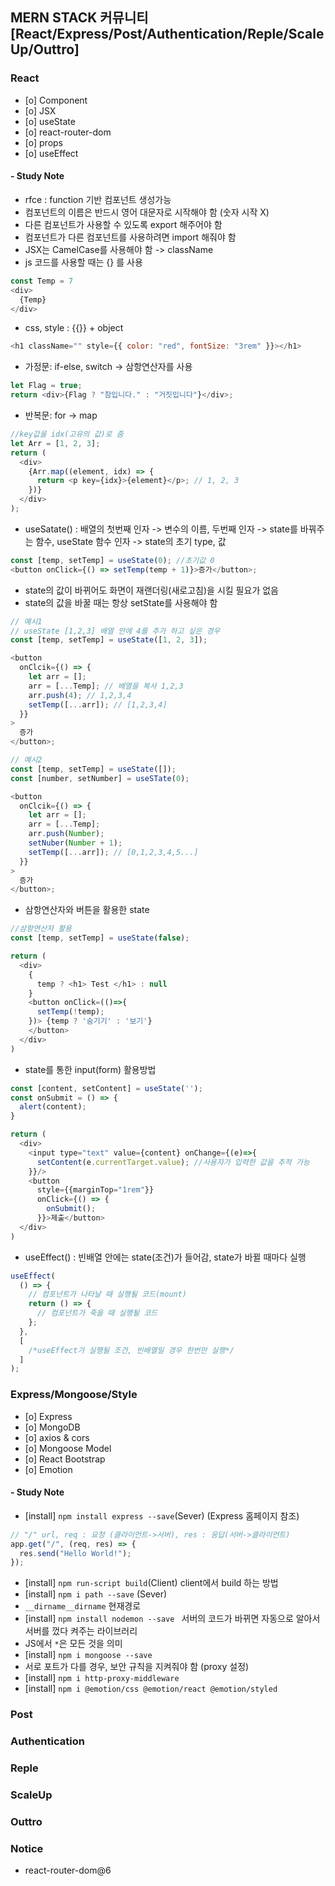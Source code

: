 ## MERN STACK 커뮤니티 [React/Express/Post/Authentication/Reple/ScaleUp/Outtro]

### React

- [o] Component
- [o] JSX
- [o] useState
- [o] react-router-dom
- [o] props
- [o] useEffect

#### - Study Note

- rfce : function 기반 컴포넌트 생성가능
- 컴포넌트의 이름은 반드시 영어 대문자로 시작해야 함 (숫자 시작 X)
- 다른 컴포넌트가 사용할 수 있도록 export 해주어야 함
- 컴포넌트가 다른 컴포넌트를 사용하려면 import 해줘야 함
- JSX는 CamelCase를 사용해야 함 -> className
- js 코드를 사용할 때는 {} 를 사용

```js
const Temp = 7
<div>
  {Temp}
</div>
```

- css, style : {{}} + object

```js
<h1 className="" style={{ color: "red", fontSize: "3rem" }}></h1>
```

- 가정문: if-else, switch -> 삼항연산자를 사용

```js
let Flag = true;
return <div>{Flag ? "참입니다." : "거짓입니다"}</div>;
```

- 반복문: for -> map

```js
//key값을 idx(고유의 값)로 줌
let Arr = [1, 2, 3];
return (
  <div>
    {Arr.map((element, idx) => {
      return <p key={idx}>{element}</p>; // 1, 2, 3
    })}
  </div>
);
```

- useSatate() : 배열의 첫번째 인자 -> 변수의 이름, 두번째 인자 -> state를 바꿔주는 함수, useState 함수 인자 -> state의 초기 type, 값

```js
const [temp, setTemp] = useState(0); //초기값 0
<button onClick={() => setTemp(temp + 1)}>증가</button>;
```

- state의 값이 바뀌어도 화면이 재랜더링(새로고침)을 시킬 필요가 없음
- state의 값을 바꿀 때는 항상 setState를 사용해야 함

```js
// 예시1
// useState [1,2,3] 배열 안에 4를 추가 하고 싶은 경우
const [temp, setTemp] = useState([1, 2, 3]);

<button
  onClcik={() => {
    let arr = [];
    arr = [...Temp]; // 배열을 복사 1,2,3
    arr.push(4); // 1,2,3,4
    setTemp([...arr]); // [1,2,3,4]
  }}
>
  증가
</button>;

// 예시2
const [temp, setTemp] = useState([]);
const [number, setNumber] = useSTate(0);

<button
  onClcik={() => {
    let arr = [];
    arr = [...Temp];
    arr.push(Number);
    setNuber(Number + 1);
    setTemp([...arr]); // [0,1,2,3,4,5...]
  }}
>
  증가
</button>;
```

- 삼항연산자와 버튼을 활용한 state

```js
//삼항연산자 활용
const [temp, setTemp] = useState(false);

return (
  <div>
    {
      temp ? <h1> Test </h1> : null
    }
    <button onClick=(()=>{
      setTemp(!temp);
    })> {temp ? '숨기기' : '보기'}
    </button>
  </div>
)
```

- state를 통한 input(form) 활용방법

```js
const [content, setContent] = useState('');
const onSubmit = () => {
  alert(content);
}

return (
  <div>
    <input type="text" value={content} onChange={(e)=>{
      setContent(e.currentTarget.value); //사용자가 입력한 값을 추적 가능
    }}/>
    <button
      style={{marginTop="1rem"}}
      onClick={() => {
        onSubmit();
      }}>제출</button>
  </div>
)
```

- useEffect() : 빈배열 안에는 state(조건)가 들어감, state가 바뀔 때마다 실행

```js
useEffect(
  () => {
    // 컴포넌트가 나타날 때 실행될 코드(mount)
    return () => {
      // 컴포넌트가 죽을 때 실행될 코드
    };
  },
  [
    /*useEffect가 실행될 조건, 빈배열일 경우 한번만 실행*/
  ]
);
```

### Express/Mongoose/Style

- [o] Express
- [o] MongoDB
- [o] axios & cors
- [o] Mongoose Model
- [o] React Bootstrap
- [o] Emotion

#### - Study Note

- [install] `npm install express --save`(Sever) (Express 홈페이지 참조)

```js
// "/" url, req : 요청 (클라이언트->서버), res : 응답(서버->클라이언트)
app.get("/", (req, res) => {
  res.send("Hello World!");
});
```

- [install] `npm run-script build`(Client) client에서 build 하는 방법
- [install] `npm i path --save` (Sever)
- `__dirname__dirname` 현재경로
- [install] `npm install nodemon --save ` 서버의 코드가 바뀌면 자동으로 알아서 서버를 껐다 켜주는 라이브러리
- JS에서 `*`은 모든 것을 의미
- [install] `npm i mongoose --save`
- 서로 포트가 다를 경우, 보안 규칙을 지켜줘야 함 (proxy 설정)
- [install] `npm i http-proxy-middleware`
- [install] `npm i @emotion/css @emotion/react @emotion/styled`

### Post

### Authentication

### Reple

### ScaleUp

### Outtro

### Notice

- react-router-dom@6
